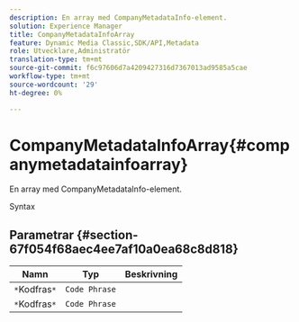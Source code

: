 ```yaml
---
description: En array med CompanyMetadataInfo-element.
solution: Experience Manager
title: CompanyMetadataInfoArray
feature: Dynamic Media Classic,SDK/API,Metadata
role: Utvecklare,Administratör
translation-type: tm+mt
source-git-commit: f6c97606d7a4209427316d7367013ad9585a5cae
workflow-type: tm+mt
source-wordcount: '29'
ht-degree: 0%

---
```



# CompanyMetadataInfoArray{#companymetadatainfoarray}

En array med CompanyMetadataInfo-element.

Syntax

## Parametrar {#section-67f054f68aec4ee7af10a0ea68c8d818}

| Namn | Typ | Beskrivning |
|---|---|---|
| `*`Kodfras`*` | `Code Phrase` |  |
| `*`Kodfras`*` | `Code Phrase` |  |

